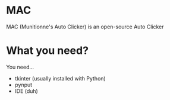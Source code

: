 # MAC
MAC (Munitionne's Auto Clicker) is an open-source Auto Clicker
# What you need?

You need...

* tkinter (usually installed with Python)
* pynput
* IDE (duh)
